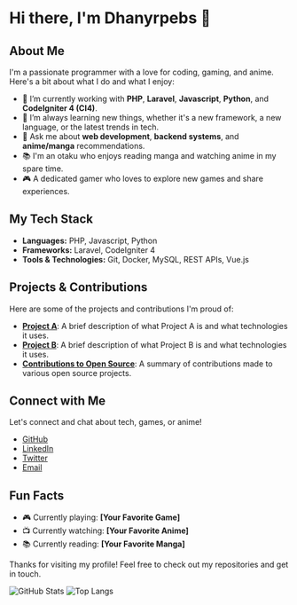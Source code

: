 # Hi there, I'm Dhanyrpebs 👋

## About Me

I'm a passionate programmer with a love for coding, gaming, and anime. Here's a bit about what I do and what I enjoy:

- 🔭 I’m currently working with **PHP**, **Laravel**, **Javascript**, **Python**, and **CodeIgniter 4 (CI4)**.
- 🌱 I’m always learning new things, whether it's a new framework, a new language, or the latest trends in tech.
- 💬 Ask me about **web development**, **backend systems**, and **anime/manga** recommendations.
- 📚 I'm an otaku who enjoys reading manga and watching anime in my spare time.
- 🎮 A dedicated gamer who loves to explore new games and share experiences.

## My Tech Stack

- **Languages:** PHP, Javascript, Python
- **Frameworks:** Laravel, CodeIgniter 4
- **Tools & Technologies:** Git, Docker, MySQL, REST APIs, Vue.js

## Projects & Contributions

Here are some of the projects and contributions I'm proud of:

- [**Project A**](https://github.com/Dhanyrpebs/Project-A): A brief description of what Project A is and what technologies it uses.
- [**Project B**](https://github.com/Dhanyrpebs/Project-B): A brief description of what Project B is and what technologies it uses.
- [**Contributions to Open Source**](https://github.com/Dhanyrpebs/contributions): A summary of contributions made to various open source projects.

## Connect with Me

Let's connect and chat about tech, games, or anime!

- [GitHub](https://github.com/Dhanyrpebs)
- [LinkedIn](https://www.linkedin.com/in/Dhanyrpebs)
- [Twitter](https://twitter.com/Dhanyrpebs)
- [Email](mailto:dhanyrpebs@example.com)

## Fun Facts

- 🎮 Currently playing: **[Your Favorite Game]**
- 📺 Currently watching: **[Your Favorite Anime]**
- 📚 Currently reading: **[Your Favorite Manga]**

Thanks for visiting my profile! Feel free to check out my repositories and get in touch.

![GitHub Stats](https://github-readme-stats.vercel.app/api?username=rpebs&show_icons=true&theme=tokyonight)
![Top Langs](https://github-readme-stats.vercel.app/api/top-langs/?username=rpebs&layout=compact&theme=tokyonight)
